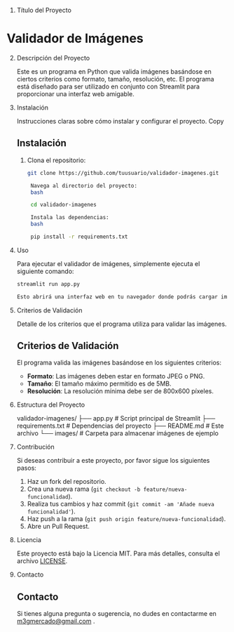 1. Título del Proyecto

  # Validador de Imágenes

2. Descripción del Proyecto

    Este es un programa en Python que valida imágenes basándose en ciertos criterios como formato, tamaño, resolución, etc. El programa está diseñado para ser utilizado en conjunto con Streamlit para proporcionar una interfaz web amigable.

3. Instalación

    Instrucciones claras sobre cómo instalar y configurar el proyecto.
    Copy

    ## Instalación

    1. Clona el repositorio:
       ```bash
       git clone https://github.com/tuusuario/validador-imagenes.git

        Navega al directorio del proyecto:
        bash

        cd validador-imagenes

        Instala las dependencias:
        bash

        pip install -r requirements.txt

4. Uso

    Para ejecutar el validador de imágenes, simplemente ejecuta el siguiente comando:

    ```bash
    streamlit run app.py

    Esto abrirá una interfaz web en tu navegador donde podrás cargar imágenes y verificar si cumplen con los criterios especificados.

5. Criterios de Validación

    Detalle de los criterios que el programa utiliza para validar las imágenes.

    ## Criterios de Validación

    El programa valida las imágenes basándose en los siguientes criterios:

    - **Formato**: Las imágenes deben estar en formato JPEG o PNG.
    - **Tamaño**: El tamaño máximo permitido es de 5MB.
    - **Resolución**: La resolución mínima debe ser de 800x600 píxeles.

6. Estructura del Proyecto

    validador-imagenes/
    ├── app.py # Script principal de Streamlit
    ├── requirements.txt # Dependencias del proyecto
    ├── README.md # Este archivo
    └── images/ # Carpeta para almacenar imágenes de ejemplo

7. Contribución

    Si deseas contribuir a este proyecto, por favor sigue los siguientes pasos:

    1. Haz un fork del repositorio.
    2. Crea una nueva rama (`git checkout -b feature/nueva-funcionalidad`).
    3. Realiza tus cambios y haz commit (`git commit -am 'Añade nueva funcionalidad'`).
    4. Haz push a la rama (`git push origin feature/nueva-funcionalidad`).
    5. Abre un Pull Request.

8. Licencia

    Este proyecto está bajo la Licencia MIT. Para más detalles, consulta el archivo [LICENSE](LICENSE).

9. Contacto

    ## Contacto

    Si tienes alguna pregunta o sugerencia, no dudes en contactarme en m3gmercado@gmail.com .
